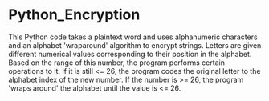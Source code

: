 # Python_Encryption
This Python code takes a plaintext word and uses alphanumeric characters and an alphabet 'wraparound' algorithm to encrypt strings. Letters are given different numerical values corresponding to their position in the alphabet. Based on the range of this number, the program performs certain operations to it. If it is still &lt;= 26, the program codes the original letter to the alphabet index of the new number. If the number is >= 26, the program 'wraps around' the alphabet until the value is &lt;= 26.
